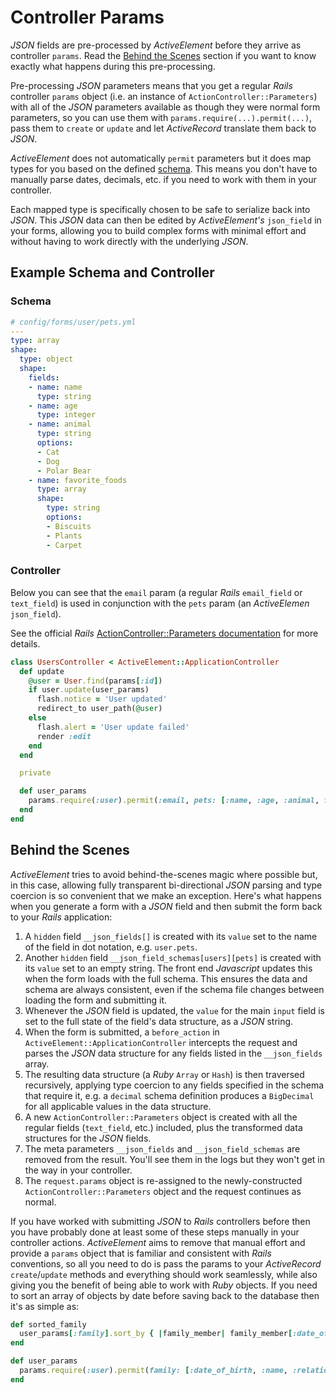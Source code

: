# Controller Params

_JSON_ fields are pre-processed by _ActiveElement_ before they arrive as controller `params`. Read the [Behind the Scenes](#behind-the-scenes) section if you want to know exactly what happens during this pre-processing.

Pre-processing _JSON_ parameters means that you get a regular _Rails_ controller `params` object (i.e. an instance of `ActionController::Parameters`) with all of the _JSON_ parameters available as though they were normal form parameters, so you can use them with `params.require(...).permit(...)`, pass them to `create` or `update` and let _ActiveRecord_ translate them back to _JSON_.

_ActiveElement_ does not automatically `permit` parameters but it does map types for you based on the defined [schema](schema.html). This means you don't have to manually parse dates, decimals, etc. if you need to work with them in your controller.

Each mapped type is specifically chosen to be safe to serialize back into _JSON_. This _JSON_ data can then be edited by _ActiveElement's_ `json_field` in your forms, allowing you to build complex forms with minimal effort and without having to work directly with the underlying _JSON_.

## Example Schema and Controller

### Schema

```yaml
# config/forms/user/pets.yml
---
type: array
shape:
  type: object
  shape:
    fields:
    - name: name
      type: string
    - name: age
      type: integer
    - name: animal
      type: string
      options:
      - Cat
      - Dog
      - Polar Bear
    - name: favorite_foods
      type: array
      shape:
        type: string
        options:
        - Biscuits
        - Plants
        - Carpet
```

### Controller

Below you can see that the `email` param (a regular _Rails_ `email_field` or `text_field`) is used in conjunction with the `pets` param (an _ActiveElemen_ `json_field`).

See the official _Rails_ [ActionController::Parameters documentation](https://api.rubyonrails.org/classes/ActionController/Parameters.html) for more details.

```ruby
class UsersController < ActiveElement::ApplicationController
  def update
    @user = User.find(params[:id])
    if user.update(user_params)
      flash.notice = 'User updated'
      redirect_to user_path(@user)
    else
      flash.alert = 'User update failed'
      render :edit
    end
  end

  private

  def user_params
    params.require(:user).permit(:email, pets: [:name, :age, :animal, favorite_foods: []])
  end
end
```

## Behind the Scenes

_ActiveElement_ tries to avoid behind-the-scenes magic where possible but, in this case, allowing fully transparent bi-directional _JSON_ parsing and type coercion is so convenient that we make an exception. Here's what happens when you generate a form with a _JSON_ field and then submit the form back to your _Rails_ application:

1. A `hidden` field `__json_fields[]` is created with its `value` set to the name of the field in dot notation, e.g. `user.pets`.
1. Another `hidden` field `__json_field_schemas[users][pets]` is created with its `value` set to an empty string. The front end _Javascript_ updates this when the form loads with the full schema. This ensures the data and schema are always consistent, even if the schema file changes between loading the form and submitting it.
1. Whenever the _JSON_ field is updated, the `value` for the main `input` field is set to the full state of the field's data structure, as a _JSON_ string.
1. When the form is submitted, a `before_action` in `ActiveElement::ApplicationController` intercepts the request and parses the _JSON_ data structure for any fields listed in the `__json_fields` array.
1. The resulting data structure (a _Ruby_ `Array` or `Hash`) is then traversed recursively, applying type coercion to any fields specified in the schema that require it, e.g. a `decimal` schema definition produces a `BigDecimal` for all applicable values in the data structure.
1. A new `ActionController::Parameters` object is created with all the regular fields (`text_field`, etc.) included, plus the transformed data structures for the _JSON_ fields.
1. The meta parameters `__json_fields` and `__json_field_schemas` are removed from the result. You'll see them in the logs but they won't get in the way in your controller.
1. The `request.params` object is re-assigned to the newly-constructed `ActionController::Parameters` object and the request continues as normal.

If you have worked with submitting _JSON_ to _Rails_ controllers before then you have probably done at least some of these steps manually in your controller actions. _ActiveElement_ aims to remove that manual effort and provide a `params` object that is familiar and consistent with _Rails_ conventions, so all you need to do is pass the params to your _ActiveRecord_ `create`/`update` methods and everything should work seamlessly, while also giving you the benefit of being able to work with _Ruby_ objects. If you need to sort an array of objects by date before saving back to the database then it's as simple as:

```ruby
def sorted_family
  user_params[:family].sort_by { |family_member| family_member[:date_of_birth] }
end

def user_params
  params.require(:user).permit(family: [:date_of_birth, :name, :relation])
end
```

